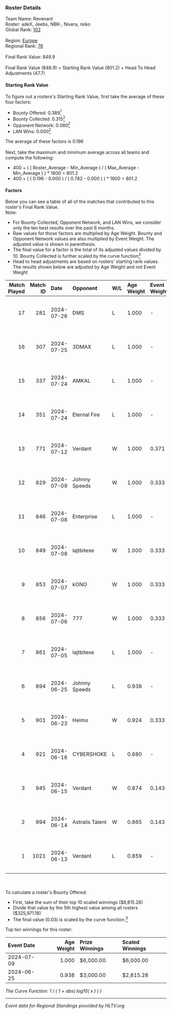 ### Roster Details<br />
Team Name: Revenant<br />
Roster: adeX, Jeebs, NBK-, Nivera, reiko<br />
Global Rank: [102](../standings_global.md)<br />
<br />
Region: [Europe]( ../standings_europe.md)<br />
Regional Rank: [76]( ../standings_europe.md)<br />
<br />
Final Rank Value:  848.9<br />
<br />
Final Rank Value (848.9) = Starting Rank Value (801.2) + Head To Head Adjustments (47.7)<br />

#### Starting Rank Value<br />
To figure out a rosters's Starting Rank Value, first take the average of these four factors:<br />
- Bounty Offered: 0.389[<sup>1</sup>](#table2)
- Bounty Collected: 0.315[<sup>2</sup>](#table1)
- Opponent Network: 0.080[<sup>2</sup>](#table1)
- LAN Wins: 0.000[<sup>2</sup>](#table1)

The average of these factors is 0.196<br />
<br />
Next, take the maximum and minimum average across all teams and compute the following:<br />
- 400 + ( ( Roster_Average - Min_Average ) / ( Max_Average - Min_Average ) ) * 1600 = 801.2
- 400 + ( ( 0.196 - 0.000 ) / ( 0.782 - 0.000 ) ) * 1600 = 801.2


#### Factors<br />
Below you can see a table of all of the matches that contributed to this roster's Final Rank Value.<br />
Note:<br />

- For Bounty Collected, Opponent Network, and LAN Wins, we consider only the ten best results over the past 6 months.
- Raw values for those factors are multiplied by Age Weight. Bounty and Opponent Network values are also multiplied by Event Weight. The adjusted value is shown in parenthesis.
- The final value for a factor is the total of its adjusted values divided by 10. Bounty Collected is further scaled by the curve function[<sup>3</sup>](#curveFunction)
- Head to head adjustments are based on rosters' starting rank values. The results shown below are adjusted by Age Weight and not Event Weight
<span id="table1"></span><br />


| Match Played | Match ID | Date       | Opponent        | W/L | Age Weight | Event Weight | Bounty Collected | Opponent Network | LAN Wins  | H2H Adj. | Roster                           |
| -: | -: | :- | :- | :- | :- | :- | :- | :- | :- | -: | :- |
|           17 |      281 | 2024-07-26 | DMS             | L   | 1.000      | -            | -                | -                | -         |   -13.46 | adeX, Jeebs, NBK-, Nivera, reiko |
|           16 |      307 | 2024-07-25 | 3DMAX           | L   | 1.000      | -            | -                | -                | -         |    -1.86 | adeX, Jeebs, NBK-, Nivera, reiko |
|           15 |      337 | 2024-07-24 | AMKAL           | L   | 1.000      | -            | -                | -                | -         |    -4.14 | adeX, lauNX, NBK-, Nivera, reiko |
|           14 |      351 | 2024-07-24 | Eternal Fire    | L   | 1.000      | -            | -                | -                | -         |    -0.47 | adeX, lauNX, NBK-, Nivera, reiko |
|           13 |      771 | 2024-07-12 | Verdant         | W   | 1.000      | 0.371        | 0.015 (0.005)    | 0.310 (0.115)    | 0 (0.000) |    15.26 | adeX, lauNX, NBK-, Nivera, reiko |
|           12 |      829 | 2024-07-09 | Johnny Speeds   | W   | 1.000      | 0.333        | 0.122 (0.041)    | 0.930 (0.310)    | 0 (0.000) |    28.46 | adeX, lauNX, NBK-, Nivera, reiko |
|           11 |      846 | 2024-07-08 | Enterprise      | L   | 1.000      | -            | -                | -                | -         |   -10.77 | adeX, lauNX, NBK-, Nivera, reiko |
|           10 |      849 | 2024-07-08 | lajtbitexe      | W   | 1.000      | 0.333        | 0.007 (0.002)    | 0.116 (0.039)    | 0 (0.000) |    11.52 | adeX, lauNX, NBK-, Nivera, reiko |
|            9 |      853 | 2024-07-07 | kONO            | W   | 1.000      | 0.333        | 0.028 (0.009)    | 0.555 (0.185)    | 0 (0.000) |    17.71 | adeX, lauNX, NBK-, Nivera, reiko |
|            8 |      856 | 2024-07-06 | 777             | W   | 1.000      | 0.333        | 0.014 (0.005)    | 0.184 (0.061)    | 0 (0.000) |    11.43 | adeX, lauNX, NBK-, Nivera, reiko |
|            7 |      861 | 2024-07-05 | lajtbitexe      | L   | 1.000      | -            | -                | -                | -         |   -19.01 | adeX, lauNX, NBK-, Nivera, reiko |
|            6 |      894 | 2024-06-25 | Johnny Speeds   | L   | 0.938      | -            | -                | -                | -         |    -2.46 | adeX, lauNX, NBK-, Nivera, reiko |
|            5 |      901 | 2024-06-23 | Heimo           | W   | 0.924      | 0.333        | 0.006 (0.002)    | 0.089 (0.027)    | 0 (0.000) |     9.02 | adeX, lauNX, NBK-, Nivera, reiko |
|            4 |      921 | 2024-06-16 | CYBERSHOKE      | L   | 0.880      | -            | -                | -                | -         |   -11.21 | adeX, lauNX, NBK-, Nivera, reiko |
|            3 |      945 | 2024-06-15 | Verdant         | W   | 0.874      | 0.143        | 0.015 (0.002)    | 0.310 (0.039)    | 0 (0.000) |    16.33 | adeX, lauNX, NBK-, Nivera, reiko |
|            2 |      994 | 2024-06-14 | Astralis Talent | W   | 0.865      | 0.143        | 0.007 (0.001)    | 0.168 (0.021)    | 0 (0.000) |    11.09 | adeX, lauNX, NBK-, Nivera, reiko |
|            1 |     1021 | 2024-06-13 | Verdant         | L   | 0.859      | -            | -                | -                | -         |    -9.77 | adeX, lauNX, NBK-, Nivera, reiko |

<br />
<span id="table2"></span><br />
To calculate a roster's Bounty Offered:<br />

- First, take the sum of their top 10 scaled winnings ($8,815.28)
- Divide that value by the 5th highest value among all rosters ($325,971.18)
- The final value (0.03) is scaled by the curve function.[<sup>3</sup>](#curveFunction)

Top ten winnings for this roster:<br />

| Event Date | Age Weight | Prize Winnings | Scaled Winnings |
| :- | -: | :- | :- |
| 2024-07-09 |      1.000 | $6,000.00      | $6,000.00       |
| 2024-06-25 |      0.938 | $3,000.00      | $2,815.28       |


<span id="curveFunction"></span>_The Curve Function: 1 / ( 1 + abs( log10( x ) ) )_<br />

---
_Event data for Regional Standings provided by HLTV.org_<br />

